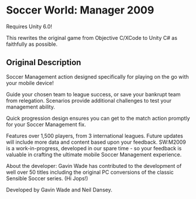 # Soccer World: Manager 2009

Requires Unity 6.0!

This rewrites the original game from Objective C/XCode to Unity C# as faithfully as possible.


## Original Description

Soccer Management action designed specifically for playing on the go with your mobile device!

Guide your chosen team to league success, or save your bankrupt team from relegation. Scenarios provide additional challenges to test your management ability.

Quick progression design ensures you can get to the match action promptly for your Soccer Management fix.

Features over 1,500 players, from 3 international leagues. Future updates will include more data and content based upon your feedback.
SW:M2009 is a work-in-progress, developed in our spare time - so your feedback is valuable in crafting the ultimate mobile Soccer Management experience.

About the developer:
Gavin Wade has contributed to the development of well over 50 titles including the original PC conversions of the classic Sensible Soccer series. (Hi Jops!)

Developed by Gavin Wade and Neil Dansey.
 
